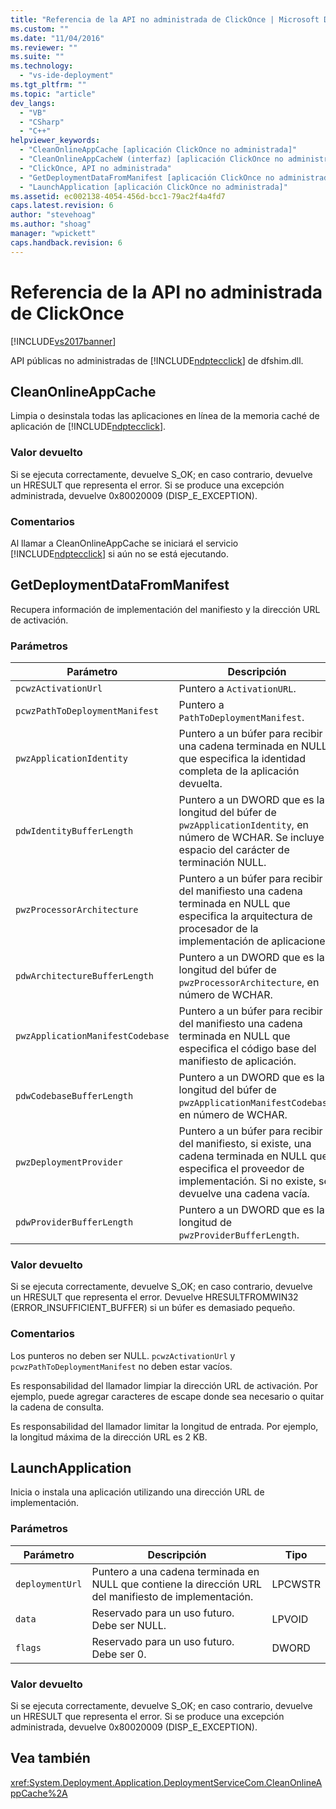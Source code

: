 ```yaml
---
title: "Referencia de la API no administrada de ClickOnce | Microsoft Docs"
ms.custom: ""
ms.date: "11/04/2016"
ms.reviewer: ""
ms.suite: ""
ms.technology: 
  - "vs-ide-deployment"
ms.tgt_pltfrm: ""
ms.topic: "article"
dev_langs: 
  - "VB"
  - "CSharp"
  - "C++"
helpviewer_keywords: 
  - "CleanOnlineAppCache [aplicación ClickOnce no administrada]"
  - "CleanOnlineAppCacheW (interfaz) [aplicación ClickOnce no administrada]"
  - "ClickOnce, API no administrada"
  - "GetDeploymentDataFromManifest [aplicación ClickOnce no administrada]"
  - "LaunchApplication [aplicación ClickOnce no administrada]"
ms.assetid: ec002138-4054-456d-bcc1-79ac2f4a4fd7
caps.latest.revision: 6
author: "stevehoag"
ms.author: "shoag"
manager: "wpickett"
caps.handback.revision: 6
---
```

# Referencia de la API no administrada de ClickOnce
[!INCLUDE[vs2017banner](../code-quality/includes/vs2017banner.md)]

API públicas no administradas de [!INCLUDE[ndptecclick](../deployment/includes/ndptecclick_md.md)] de dfshim.dll.  
  
## CleanOnlineAppCache  
 Limpia o desinstala todas las aplicaciones en línea de la memoria caché de aplicación de [!INCLUDE[ndptecclick](../deployment/includes/ndptecclick_md.md)].  
  
### Valor devuelto  
 Si se ejecuta correctamente, devuelve S\_OK; en caso contrario, devuelve un HRESULT que representa el error.  Si se produce una excepción administrada, devuelve 0x80020009 \(DISP\_E\_EXCEPTION\).  
  
### Comentarios  
 Al llamar a CleanOnlineAppCache se iniciará el servicio [!INCLUDE[ndptecclick](../deployment/includes/ndptecclick_md.md)] si aún no se está ejecutando.  
  
## GetDeploymentDataFromManifest  
 Recupera información de implementación del manifiesto y la dirección URL de activación.  
  
### Parámetros  
  
|Parámetro|Descripción|Tipo|  
|---------------|-----------------|----------|  
|`pcwzActivationUrl`|Puntero a `ActivationURL`.|LPCWSTR|  
|`pcwzPathToDeploymentManifest`|Puntero a `PathToDeploymentManifest`.|LPCWSTR|  
|`pwzApplicationIdentity`|Puntero a un búfer para recibir una cadena terminada en NULL que especifica la identidad completa de la aplicación devuelta.|LPWSTR|  
|`pdwIdentityBufferLength`|Puntero a un DWORD que es la longitud del búfer de `pwzApplicationIdentity`, en número de WCHAR.  Se incluye el espacio del carácter de terminación NULL.|LPDWORD|  
|`pwzProcessorArchitecture`|Puntero a un búfer para recibir del manifiesto una cadena terminada en NULL que especifica la arquitectura de procesador de la implementación de aplicaciones.|LPWSTR|  
|`pdwArchitectureBufferLength`|Puntero a un DWORD que es la longitud del búfer de `pwzProcessorArchitecture`, en número de WCHAR.|LPDWORD|  
|`pwzApplicationManifestCodebase`|Puntero a un búfer para recibir del manifiesto una cadena terminada en NULL que especifica el código base del manifiesto de aplicación.|LPWSTR|  
|`pdwCodebaseBufferLength`|Puntero a un DWORD que es la longitud del búfer de `pwzApplicationManifestCodebase`, en número de WCHAR.|LPDWORD|  
|`pwzDeploymentProvider`|Puntero a un búfer para recibir del manifiesto, si existe, una cadena terminada en NULL que especifica el proveedor de implementación.  Si no existe, se devuelve una cadena vacía.|LPWSTR|  
|`pdwProviderBufferLength`|Puntero a un DWORD que es la longitud de `pwzProviderBufferLength`.|LPDWORD|  
  
### Valor devuelto  
 Si se ejecuta correctamente, devuelve S\_OK; en caso contrario, devuelve un HRESULT que representa el error.  Devuelve HRESULTFROMWIN32 \(ERROR\_INSUFFICIENT\_BUFFER\) si un búfer es demasiado pequeño.  
  
### Comentarios  
 Los punteros no deben ser NULL.  `pcwzActivationUrl` y `pcwzPathToDeploymentManifest` no deben estar vacíos.  
  
 Es responsabilidad del llamador limpiar la dirección URL de activación.  Por ejemplo, puede agregar caracteres de escape donde sea necesario o quitar la cadena de consulta.  
  
 Es responsabilidad del llamador limitar la longitud de entrada.  Por ejemplo, la longitud máxima de la dirección URL es 2 KB.  
  
## LaunchApplication  
 Inicia o instala una aplicación utilizando una dirección URL de implementación.  
  
### Parámetros  
  
|Parámetro|Descripción|Tipo|  
|---------------|-----------------|----------|  
|`deploymentUrl`|Puntero a una cadena terminada en NULL que contiene la dirección URL del manifiesto de implementación.|LPCWSTR|  
|`data`|Reservado para un uso futuro.  Debe ser NULL.|LPVOID|  
|`flags`|Reservado para un uso futuro.  Debe ser 0.|DWORD|  
  
### Valor devuelto  
 Si se ejecuta correctamente, devuelve S\_OK; en caso contrario, devuelve un HRESULT que representa el error.  Si se produce una excepción administrada, devuelve 0x80020009 \(DISP\_E\_EXCEPTION\).  
  
## Vea también  
 <xref:System.Deployment.Application.DeploymentServiceCom.CleanOnlineAppCache%2A>
